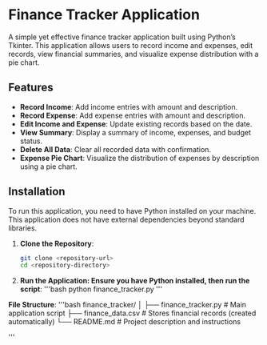 # Finance Tracker Application

A simple yet effective finance tracker application built using Python’s Tkinter. This application allows users to record income and expenses, edit records, view financial summaries, and visualize expense distribution with a pie chart.

## Features

- **Record Income**: Add income entries with amount and description.
- **Record Expense**: Add expense entries with amount and description.
- **Edit Income and Expense**: Update existing records based on the date.
- **View Summary**: Display a summary of income, expenses, and budget status.
- **Delete All Data**: Clear all recorded data with confirmation.
- **Expense Pie Chart**: Visualize the distribution of expenses by description using a pie chart.

## Installation

To run this application, you need to have Python installed on your machine. This application does not have external dependencies beyond standard libraries.

1. **Clone the Repository**:
   ```bash
   git clone <repository-url>
   cd <repository-directory>


2. **Run the Application: Ensure you have Python installed, then run the script**:
   '''bash
   python finance_tracker.py
   '''

**File Structure**:
   '''bash
   finance_tracker/
│
├── finance_tracker.py       # Main application script
├── finance_data.csv         # Stores financial records (created automatically)
└── README.md                # Project description and instructions

   '''


   
   
